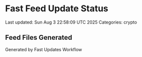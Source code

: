 # Fast Feed Update Status
Last updated: Sun Aug  3 22:58:09 UTC 2025
Categories: crypto

## Feed Files Generated

Generated by Fast Updates Workflow
